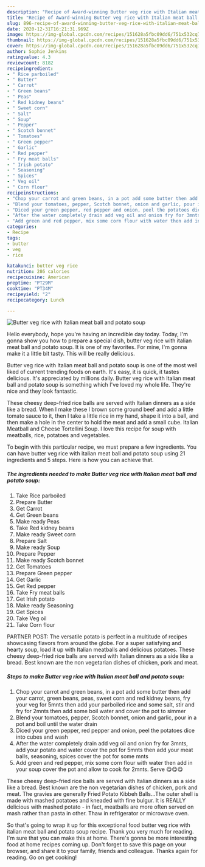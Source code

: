 ```yaml
---
description: "Recipe of Award-winning Butter veg rice with Italian meat ball and potato soup"
title: "Recipe of Award-winning Butter veg rice with Italian meat ball and potato soup"
slug: 896-recipe-of-award-winning-butter-veg-rice-with-italian-meat-ball-and-potato-soup
date: 2020-12-31T16:21:31.969Z
image: https://img-global.cpcdn.com/recipes/151628a5fbc09dd6/751x532cq70/butter-veg-rice-with-italian-meat-ball-and-potato-soup-recipe-main-photo.jpg
thumbnail: https://img-global.cpcdn.com/recipes/151628a5fbc09dd6/751x532cq70/butter-veg-rice-with-italian-meat-ball-and-potato-soup-recipe-main-photo.jpg
cover: https://img-global.cpcdn.com/recipes/151628a5fbc09dd6/751x532cq70/butter-veg-rice-with-italian-meat-ball-and-potato-soup-recipe-main-photo.jpg
author: Sophie Jenkins
ratingvalue: 4.3
reviewcount: 8182
recipeingredient:
- " Rice parboiled"
- " Butter"
- " Carrot"
- " Green beans"
- " Peas"
- " Red kidney beans"
- " Sweet corn"
- " Salt"
- " Soup"
- " Pepper"
- " Scotch bonnet"
- " Tomatoes"
- " Green pepper"
- " Garlic"
- " Red pepper"
- " Fry meat balls"
- " Irish potato"
- " Seasoning"
- " Spices"
- " Veg oil"
- " Corn flour"
recipeinstructions:
- "Chop your carrot and green beans, in a pot add some butter then add your carrot, green beans, peas, sweet corn and red kidney beans, fry your veg for 5mnts then add your parboiled rice and some salt, stir and fry for 2mnts then add some boil water and cover the pot to simmer"
- "Blend your tomatoes, pepper, Scotch bonnet, onion and garlic, pour in a pot and boil until the water drain"
- "Diced your green pepper, red pepper and onion, peel the potatoes dice into cubes and wash"
- "After the water completely drain add veg oil and onion fry for 3mnts, add your potato and water cover the pot for 5mnts then add your meat balls, seasoning, spices cover the pot for some mnts"
- "Add green and red pepper, mix some corn flour with water then add in your soup cover the pot and allow to cook for 2mnts. Serve 😋😋😋"
categories:
- Recipe
tags:
- butter
- veg
- rice

katakunci: butter veg rice 
nutrition: 286 calories
recipecuisine: American
preptime: "PT29M"
cooktime: "PT34M"
recipeyield: "2"
recipecategory: Lunch

---
```



![Butter veg rice with Italian meat ball and potato soup](https://img-global.cpcdn.com/recipes/151628a5fbc09dd6/751x532cq70/butter-veg-rice-with-italian-meat-ball-and-potato-soup-recipe-main-photo.jpg)

Hello everybody, hope you're having an incredible day today. Today, I'm gonna show you how to prepare a special dish, butter veg rice with italian meat ball and potato soup. It is one of my favorites. For mine, I'm gonna make it a little bit tasty. This will be really delicious.

Butter veg rice with Italian meat ball and potato soup is one of the most well liked of current trending foods on earth. It's easy, it is quick, it tastes delicious. It's appreciated by millions daily. Butter veg rice with Italian meat ball and potato soup is something which I've loved my whole life. They're nice and they look fantastic.

These cheesy deep-fried rice balls are served with Italian dinners as a side like a bread. When I make these I brown some ground beef and add a little tomato sauce to it, then I take a little rice in my hand, shape it into a ball, and then make a hole in the center to hold the meat and add a small cube. Italian Meatball and Cheese Tortellini Soup. I love this recipe for soup with meatballs, rice, potatoes and vegetables.


To begin with this particular recipe, we must prepare a few ingredients. You can have butter veg rice with italian meat ball and potato soup using 21 ingredients and 5 steps. Here is how you can achieve that.

<!--inarticleads1-->

##### The ingredients needed to make Butter veg rice with Italian meat ball and potato soup:

1. Take  Rice parboiled
1. Prepare  Butter
1. Get  Carrot
1. Get  Green beans
1. Make ready  Peas
1. Take  Red kidney beans
1. Make ready  Sweet corn
1. Prepare  Salt
1. Make ready  Soup
1. Prepare  Pepper
1. Make ready  Scotch bonnet
1. Get  Tomatoes
1. Prepare  Green pepper
1. Get  Garlic
1. Get  Red pepper
1. Take  Fry meat balls
1. Get  Irish potato
1. Make ready  Seasoning
1. Get  Spices
1. Take  Veg oil
1. Take  Corn flour


PARTNER POST: The versatile potato is perfect in a multitude of recipes showcasing flavors from around the globe. For a super satisfying and hearty soup, load it up with Italian meatballs and delicious potatoes. These cheesy deep-fried rice balls are served with Italian dinners as a side like a bread. Best known are the non vegetarian dishes of chicken, pork and meat. 

<!--inarticleads2-->

##### Steps to make Butter veg rice with Italian meat ball and potato soup:

1. Chop your carrot and green beans, in a pot add some butter then add your carrot, green beans, peas, sweet corn and red kidney beans, fry your veg for 5mnts then add your parboiled rice and some salt, stir and fry for 2mnts then add some boil water and cover the pot to simmer
1. Blend your tomatoes, pepper, Scotch bonnet, onion and garlic, pour in a pot and boil until the water drain
1. Diced your green pepper, red pepper and onion, peel the potatoes dice into cubes and wash
1. After the water completely drain add veg oil and onion fry for 3mnts, add your potato and water cover the pot for 5mnts then add your meat balls, seasoning, spices cover the pot for some mnts
1. Add green and red pepper, mix some corn flour with water then add in your soup cover the pot and allow to cook for 2mnts. Serve 😋😋😋


These cheesy deep-fried rice balls are served with Italian dinners as a side like a bread. Best known are the non vegetarian dishes of chicken, pork and meat. The gravies are generally Fried Potato Kibbeh Balls…The outer shell is made with mashed potatoes and kneaded with fine bulgur. It is REALLY delicious with mashed potato - in fact, meatballs are more often served on mash rather than pasta in other. Thaw in refrigerator or microwave oven. 

So that's going to wrap it up for this exceptional food butter veg rice with italian meat ball and potato soup recipe. Thank you very much for reading. I'm sure that you can make this at home. There's gonna be more interesting food at home recipes coming up. Don't forget to save this page on your browser, and share it to your family, friends and colleague. Thanks again for reading. Go on get cooking!
